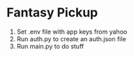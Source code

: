 # Fantasy Pickup

1. Set .env file with app keys from yahoo
2. Run auth.py to create an auth.json file
3. Run main.py to do stuff